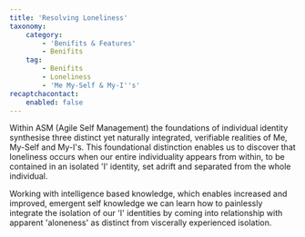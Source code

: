 ```yaml
---
title: 'Resolving Loneliness'
taxonomy:
    category:
        - 'Benifits & Features'
        - Benifits
    tag:
        - Benifits
        - Loneliness
        - 'Me My-Self & My-I''s'
recaptchacontact:
    enabled: false
---
```


Within ASM (Agile Self Management) the foundations of individual identity synthesise three distinct yet naturally integrated, verifiable realities of Me, My-Self and My-I's. This foundational distinction enables us to discover that loneliness occurs when our entire individuality appears from within, to be contained in an isolated 'I' identity, set adrift and separated from the whole individual.

Working with intelligence based knowledge, which enables increased and improved, emergent self knowledge we can learn how to painlessly integrate the isolation of our 'I' identities by coming into relationship with apparent 'aloneness' as distinct from viscerally experienced isolation.
